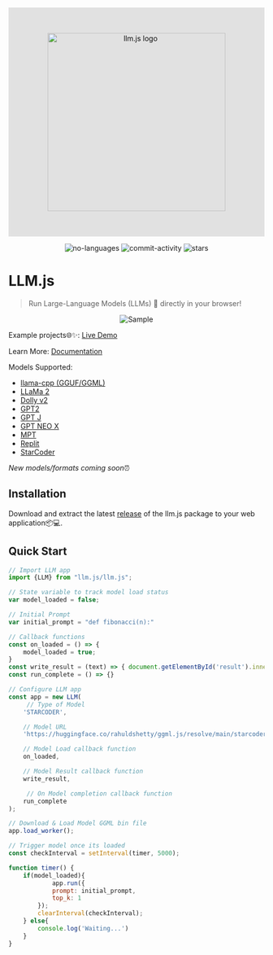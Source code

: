 <div align="center" style="display:flex; align-items:center;justify-content: center;background:#e1e1e1;color:#0f0f0f;padding:50px;">
    <img alt="llm.js logo" src="https://raw.githubusercontent.com/rahuldshetty/llm.js/master/docs/_media/logo.png" width="350">
</div>

<p align="center">
    <img alt="no-languages" src="https://img.shields.io/github/languages/count/rahuldshetty/llm.js?color=red&style=flat-square">
    <img alt="commit-activity" src="https://img.shields.io/github/commit-activity/w/rahuldshetty/llm.js?color=green&style=flat-square">
   <img alt="stars" src="https://img.shields.io/github/stars/rahuldshetty/llm.js?style=social">
</p>

# LLM.js

> Run Large-Language Models (LLMs) 🚀 directly in your browser!

<p align="center">
    <img alt="Sample" src="https://raw.githubusercontent.com/rahuldshetty/llm.js/master/docs/_media/demo.gif">
</p>

Example projects🌐✨: [Live Demo](https://rahuldshetty.github.io/ggml.js-examples/)

Learn More: [Documentation](https://rahuldshetty.github.io/llm.js/) 

Models Supported:
- [llama-cpp (GGUF/GGML)](https://github.com/ggerganov/llama.cpp)
- [LLaMa 2](https://github.com/karpathy/llama2.c)
- [Dolly v2](https://github.com/ggerganov/ggml/tree/master/examples/dolly-v2) 
- [GPT2](https://github.com/ggerganov/ggml/tree/master/examples/gpt-2)
- [GPT J](https://github.com/ggerganov/ggml/tree/master/examples/gpt-j)
- [GPT NEO X](https://github.com/ggerganov/ggml/tree/master/examples/gpt-neox)
- [MPT](https://github.com/ggerganov/ggml/tree/master/examples/mpt)
- [Replit](https://github.com/ggerganov/ggml/tree/master/examples/replit)
- [StarCoder](https://github.com/ggerganov/ggml/tree/master/examples/starcoder)

*New models/formats coming soon*⏰

## Installation

Download and extract the latest [release](https://github.com/rahuldshetty/llm.js/releases) of the llm.js package to your web application📦💻.

## Quick Start

```js
// Import LLM app
import {LLM} from "llm.js/llm.js";

// State variable to track model load status
var model_loaded = false;

// Initial Prompt
var initial_prompt = "def fibonacci(n):"

// Callback functions
const on_loaded = () => { 
    model_loaded = true; 
}
const write_result = (text) => { document.getElementById('result').innerText += text + "\n" }
const run_complete = () => {}

// Configure LLM app
const app = new LLM(
     // Type of Model
    'STARCODER',    

    // Model URL
    'https://huggingface.co/rahuldshetty/ggml.js/resolve/main/starcoder.bin', 

    // Model Load callback function
    on_loaded,          

    // Model Result callback function
    write_result,       

     // On Model completion callback function
    run_complete       
);

// Download & Load Model GGML bin file
app.load_worker();

// Trigger model once its loaded
const checkInterval = setInterval(timer, 5000);

function timer() {
    if(model_loaded){
            app.run({
            prompt: initial_prompt,
            top_k: 1
        });
        clearInterval(checkInterval);
    } else{
        console.log('Waiting...')
    }
}
```